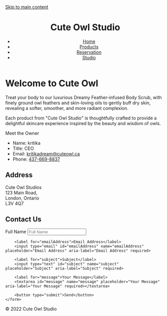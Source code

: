 <!DOCTYPE html>
<html lang="en">
<head>
    <meta charset="UTF-8">
    <meta http-equiv="X-UA-Compatible" content="IE=edge">
    <meta name="viewport" content="width=device-width, initial-scale=1.0">
    <title>Accessible Me</title>
    <link rel="preconnect" href="https://fonts.googleapis.com">
    <link rel="preconnect" href="https://fonts.gstatic.com" crossorigin>
    <link href="https://fonts.googleapis.com/css2?family=Roboto:wght@100;500&family=Stictitl+Bold:ital,wght@0,300;1,500&display=swap" rel="stylesheet">
    <link rel="stylesheet" href="css/main.css">
</head>
<body>
    <a href="#main-content" class="skip-link">Skip to main content</a>
    <header class="site-header">
        <h1>Cute Owl Studio</h1>
        <nav class="main-nav" role="navigation" aria-label="Main Navigation">
            <ul>
                <li><a href="#">Home</a></li>
                <li><a href="#">Products</a></li>
                <li><a href="#">Reservation</a></li>
                <li><a href="#">Studio</a></li>
            </ul>
        </nav>
    </header>
    <main class="main-content" role="main" id="main-content">
        <h1>Welcome to Cute Owl</h1>
        <p>Treat your body to our luxurious Dreamy Feather-infused Body Scrub, with finely ground owl feathers and skin-loving oils to gently buff dry skin, revealing a softer, smoother, and more radiant complexion.</p>
        <p>Each product from "Cute Owl Studio" is thoughtfully crafted to provide a delightful skincare experience inspired by the beauty and wisdom of owls.</p>

<section class="Owner"
    <h1>Meet the Owner</h1>
    <ul>
        <li>Name: kritika</li>
        <li>Title: CEO</li>
        <li>Email: <a href="mailto:kritikadream@cuteowl.ca">kritikadream@cuteowl.ca</a></li>
        <li>Phone: <a href="tel:+4376698837">437-669-8837</a></li>
    </ul>
</section>
<section>
    <h1>Address</h1>
    <p>
        Cute Owl Studios<br>
        123 Main Road,<br>
        London, Ontario<br>
        L3V 4Q7
    </p>
</section>
<section class="contact-section">
    <h1>Contact Us</h1>
    <form action="thanks.html">
        <label for="fullName">Full Name</label>
        <input type="text" id="fullName" name="fullName" placeholder="Full Name" aria-label="Full Name" required>
        
        <label for="emailAddress">Email Address</label>
        <input type="email" id="emailAddress" name="emailAddress" placeholder="Email Address" aria-label="Email Address" required>
        
        <label for="subject">Subject</label>
        <input type="text" id="subject" name="subject" placeholder="Subject" aria-label="Subject" required>
        
        <label for="message">Your Message</label>
        <textarea id="message" name="message" placeholder="Your Message" aria-label="Your Message" required></textarea>
        
        <button type="submit">Send</button>
    </form>
</section>
</main>
<footer class="site-footer" role="contentinfo">
&copy; 2022 Cute Owl Studio
</footer>
</body>
</html>

